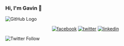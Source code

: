 ### Hi, I'm Gavin 👋

![GitHub Logo](https://media0.giphy.com/media/AOSwwqVjNZlDO/giphy.gif?cid=ecf05e47cf00da701398b88f80551e2a3220b46a6d086df0&rid=giphy.gif)

<p align="center">
  <a href="https://www.facebook.com"><img src="https://img.icons8.com/color/96/000000/facebook.png" alt="facebook"/></a>
  <a href="https://twitter.com/stahlgazer"><img src="https://img.icons8.com/color/96/000000/twitter-squared.png" alt="twitter"/></a>
  <a href="https://www.linkedin.com/in/gavin-stahl"><img src="https://img.icons8.com/color/96/000000/linkedin.png" alt="linkedin"/></a>
</p>

![Twitter Follow](https://img.shields.io/twitter/follow/stahlgazer?color=%231DA1F2&label=Follow%20me&logo=Twitter&style=for-the-badge)

